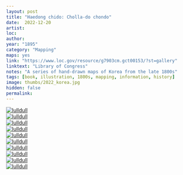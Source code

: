 ```yaml
---
layout: post
title: "Haedong chido: Cholla-do chondo"
date:  2022-12-20
artist: 
loc: 
author: 
year: "1895"
category: "Mapping"
maps: yes
link: "https://www.loc.gov/resource/g7903cm.gct00153/?st=gallery"
linktext: "Library of Congress"
notes: "A series of hand-drawn maps of Korea from the late 1800s"
tags: [book, illustration, 1800s, mapping, information, history]
image: thumbs/2022_korea.jpg
hidden: false
permalink:
---
```




<div class="post_image">
	<a href="{{ site.baseurl }}/images/posts/2022_korea/001.jpg" target="_blank">
	<img src="{{ site.baseurl }}/images/posts/2022_korea/001.jpg" alt="lulldull"></a>
</div>

<div class="post_image">
	<a href="{{ site.baseurl }}/images/posts/2022_korea/002.jpg" target="_blank">
	<img src="{{ site.baseurl }}/images/posts/2022_korea/002.jpg" alt="lulldull"></a>
</div>

<div class="post_image">
	<a href="{{ site.baseurl }}/images/posts/2022_korea/003.jpg" target="_blank">
	<img src="{{ site.baseurl }}/images/posts/2022_korea/003.jpg" alt="lulldull"></a>
</div>

<div class="post_image">
	<a href="{{ site.baseurl }}/images/posts/2022_korea/004.jpg" target="_blank">
	<img src="{{ site.baseurl }}/images/posts/2022_korea/004.jpg" alt="lulldull"></a>
</div>

<div class="post_image">
	<a href="{{ site.baseurl }}/images/posts/2022_korea/005.jpg" target="_blank">
	<img src="{{ site.baseurl }}/images/posts/2022_korea/005.jpg" alt="lulldull"></a>
</div>

<div class="post_image">
	<a href="{{ site.baseurl }}/images/posts/2022_korea/006.jpg" target="_blank">
	<img src="{{ site.baseurl }}/images/posts/2022_korea/006.jpg" alt="lulldull"></a>
</div>

<div class="post_image">
	<a href="{{ site.baseurl }}/images/posts/2022_korea/007.jpg" target="_blank">
	<img src="{{ site.baseurl }}/images/posts/2022_korea/007.jpg" alt="lulldull"></a>
</div>


<div class="post_image">
	<a href="{{ site.baseurl }}/images/posts/2022_korea/008.jpg" target="_blank">
	<img src="{{ site.baseurl }}/images/posts/2022_korea/008.jpg" alt="lulldull"></a>
</div>

<div class="post_image">
	<a href="{{ site.baseurl }}/images/posts/2022_korea/009.jpg" target="_blank">
	<img src="{{ site.baseurl }}/images/posts/2022_korea/009.jpg" alt="lulldull"></a>
</div>

<div class="post_image">
	<a href="{{ site.baseurl }}/images/posts/2022_korea/010.jpg" target="_blank">
	<img src="{{ site.baseurl }}/images/posts/2022_korea/010.jpg" alt="lulldull"></a>
</div>


